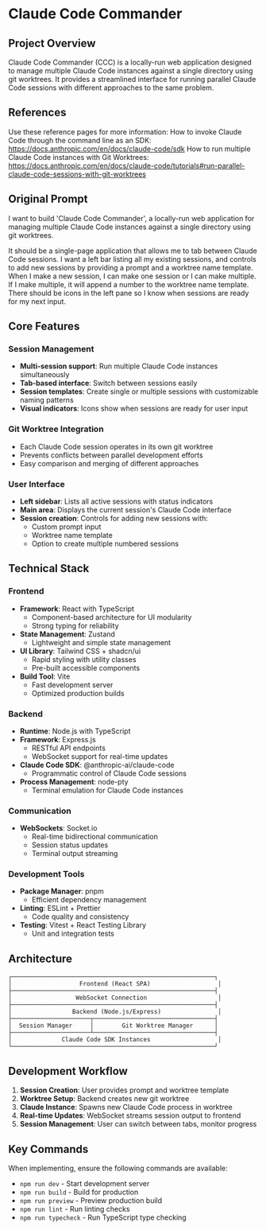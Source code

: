 # Claude Code Commander

## Project Overview

Claude Code Commander (CCC) is a locally-run web application designed to manage multiple Claude Code instances against a single directory using git worktrees. It provides a streamlined interface for running parallel Claude Code sessions with different approaches to the same problem.

## References
Use these reference pages for more information:
How to invoke Claude Code through the command line as an SDK: https://docs.anthropic.com/en/docs/claude-code/sdk
How to run multiple Claude Code instances with Git Worktrees: https://docs.anthropic.com/en/docs/claude-code/tutorials#run-parallel-claude-code-sessions-with-git-worktrees


## Original Prompt

I want to build 'Claude Code Commander', a locally-run web application for managing multiple Claude Code instances against a single directory using git worktrees.

It should be a single-page application that allows me to tab between Claude Code sessions. I want a left bar listing all my existing sessions, and controls to add new sessions by providing a prompt and a worktree name template. When I make a new session, I can make one session or I can make multiple. If I make multiple, it will append a number to the worktree name template. There should be icons in the left pane so I know when sessions are ready for my next input.

## Core Features

### Session Management
- **Multi-session support**: Run multiple Claude Code instances simultaneously
- **Tab-based interface**: Switch between sessions easily
- **Session templates**: Create single or multiple sessions with customizable naming patterns
- **Visual indicators**: Icons show when sessions are ready for user input

### Git Worktree Integration
- Each Claude Code session operates in its own git worktree
- Prevents conflicts between parallel development efforts
- Easy comparison and merging of different approaches

### User Interface
- **Left sidebar**: Lists all active sessions with status indicators
- **Main area**: Displays the current session's Claude Code interface
- **Session creation**: Controls for adding new sessions with:
  - Custom prompt input
  - Worktree name template
  - Option to create multiple numbered sessions

## Technical Stack

### Frontend
- **Framework**: React with TypeScript
  - Component-based architecture for UI modularity
  - Strong typing for reliability
- **State Management**: Zustand
  - Lightweight and simple state management
- **UI Library**: Tailwind CSS + shadcn/ui
  - Rapid styling with utility classes
  - Pre-built accessible components
- **Build Tool**: Vite
  - Fast development server
  - Optimized production builds

### Backend
- **Runtime**: Node.js with TypeScript
- **Framework**: Express.js
  - RESTful API endpoints
  - WebSocket support for real-time updates
- **Claude Code SDK**: @anthropic-ai/claude-code
  - Programmatic control of Claude Code sessions
- **Process Management**: node-pty
  - Terminal emulation for Claude Code instances

### Communication
- **WebSockets**: Socket.io
  - Real-time bidirectional communication
  - Session status updates
  - Terminal output streaming

### Development Tools
- **Package Manager**: pnpm
  - Efficient dependency management
- **Linting**: ESLint + Prettier
  - Code quality and consistency
- **Testing**: Vitest + React Testing Library
  - Unit and integration tests

## Architecture

```
┌─────────────────────────────────────────────────────────┐
│                   Frontend (React SPA)                   │
├─────────────────────────────────────────────────────────┤
│                  WebSocket Connection                    │
├─────────────────────────────────────────────────────────┤
│                 Backend (Node.js/Express)                │
├──────────────────────┬──────────────────────────────────┤
│  Session Manager     │        Git Worktree Manager      │
├──────────────────────┴──────────────────────────────────┤
│              Claude Code SDK Instances                   │
└─────────────────────────────────────────────────────────┘
```

## Development Workflow

1. **Session Creation**: User provides prompt and worktree template
2. **Worktree Setup**: Backend creates new git worktree
3. **Claude Instance**: Spawns new Claude Code process in worktree
4. **Real-time Updates**: WebSocket streams session output to frontend
5. **Session Management**: User can switch between tabs, monitor progress

## Key Commands

When implementing, ensure the following commands are available:
- `npm run dev` - Start development server
- `npm run build` - Build for production
- `npm run preview` - Preview production build
- `npm run lint` - Run linting checks
- `npm run typecheck` - Run TypeScript type checking